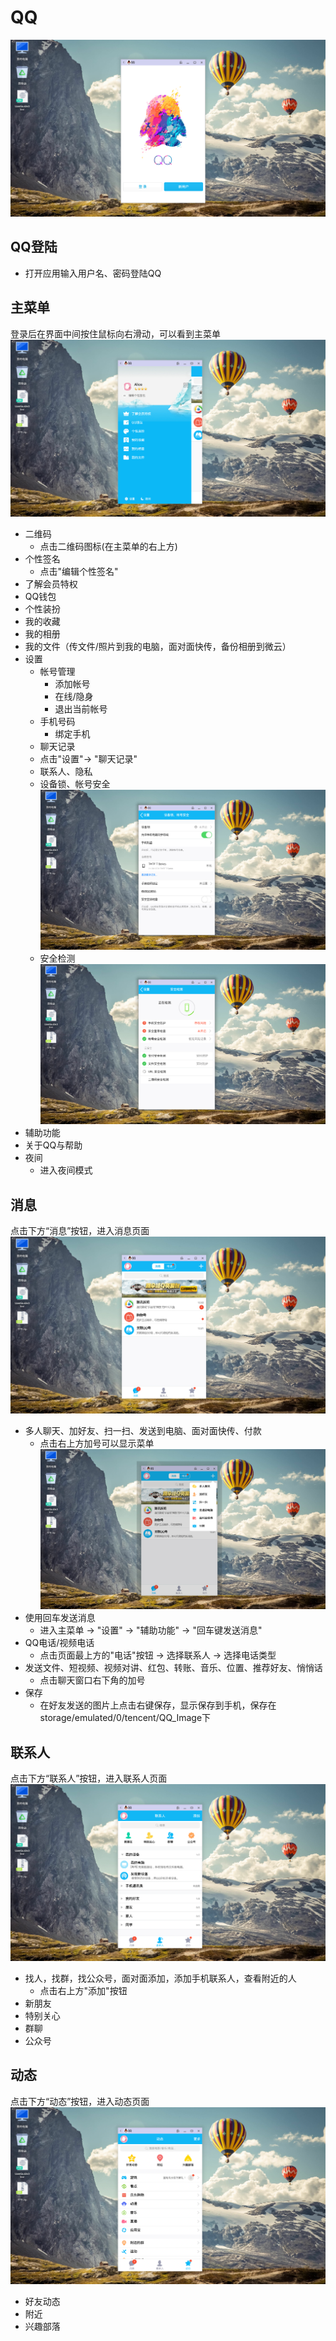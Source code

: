 # QQ
![](../pic/soft/qq_demo.png)

## QQ登陆
- 打开应用输入用户名、密码登陆QQ

## 主菜单
登录后在界面中间按住鼠标向右滑动，可以看到主菜单
![](../pic/soft/qq_menu.png)
- 二维码
  - 点击二维码图标(在主菜单的右上方)
- 个性签名
  - 点击"编辑个性签名"
- 了解会员特权
- QQ钱包
- 个性装扮
- 我的收藏
- 我的相册
- 我的文件（传文件/照片到我的电脑，面对面快传，备份相册到微云）
- 设置
  - 帐号管理
    - 添加帐号
    - 在线/隐身
    - 退出当前帐号
  - 手机号码
    - 绑定手机
  - 聊天记录
  - 点击"设置"-> "聊天记录"
  - 联系人、隐私
  - 设备锁、帐号安全
![](../pic/soft/qq_security.png)
  - 安全检测
![](../pic/soft/qq_checksecurity.png)
- 辅助功能
- 关于QQ与帮助
- 夜间
  - 进入夜间模式

## 消息
点击下方“消息”按钮，进入消息页面
![](../pic/soft/qq_message.png)
- 多人聊天、加好友、扫一扫、发送到电脑、面对面快传、付款
  - 点击右上方加号可以显示菜单
![](../pic/soft/qq_add.png)
- 使用回车发送消息
  - 进入主菜单 -> "设置" -> "辅助功能" -> "回车键发送消息"
- QQ电话/视频电话
  - 点击页面最上方的"电话"按钮 -> 选择联系人 -> 选择电话类型
- 发送文件、短视频、视频对讲、红包、转账、音乐、位置、推荐好友、悄悄话
  - 点击聊天窗口右下角的加号
- 保存
  - 在好友发送的图片上点击右键保存，显示保存到手机，保存在storage/emulated/0/tencent/QQ_Image下

## 联系人
点击下方“联系人”按钮，进入联系人页面
![](../pic/soft/qq_contacts.png)
- 找人，找群，找公众号，面对面添加，添加手机联系人，查看附近的人
  - 点击右上方"添加"按钮
- 新朋友
- 特别关心
- 群聊
- 公众号

## 动态
点击下方“动态”按钮，进入动态页面
![](../pic/soft/qq_posts.png)
- 好友动态
- 附近
- 兴趣部落
